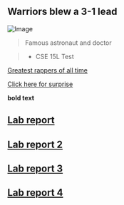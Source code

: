 ## Warriors blew a 3-1 lead 

![Image](https://media.dayoftheshirt.com/images/shirts/ZVNMH/teepublic_johnny-sins-astronaut-teepublic_1612061847.large.png)
>Famous astronaut and doctor

> * CSE 15L Test

[Greatest rappers of all time](https://youtu.be/muxJ4NMIiog?t=138)

[Click here for surprise](https://youtu.be/dQw4w9WgXcQ)

**bold text**




## [Lab report](lab-report-1-week-2.md)

## [Lab report 2](lab-report-2-week-4.md)

## [Lab report 3](lab3/lab-report-3-week-6.md)

## [Lab report 4](lab4/lab-report-4-week-8.md)


